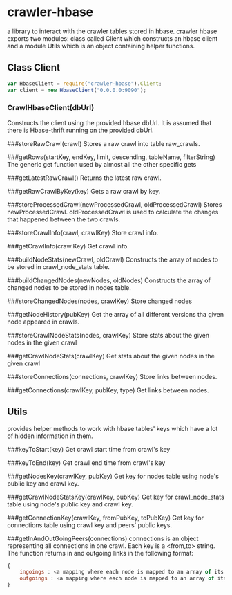 # crawler-hbase
a library to interact with the crawler tables stored in hbase.
crawler hbase exports two modules: class called Client which constructs an hbase client and a module Utils which is an object containing helper functions.

## Class Client
```javascript
var HbaseClient = require("crawler-hbase").Client;
var client = new HbaseClient("0.0.0.0:9090");
```

### CrawlHbaseClient(dbUrl)
Constructs the client using the provided hbase dbUrl. It is assumed that there is Hbase-thrift running on the provided dbUrl.


###storeRawCrawl(crawl)
Stores a raw crawl into table raw_crawls.

###getRows(startKey, endKey, limit, descending, tableName, filterString)
The generic get function used by almost all the other specific gets

###getLatestRawCrawl()
Returns the latest raw crawl.

###getRawCrawlByKey(key)
Gets a raw crawl by key.

###storeProcessedCrawl(newProcessedCrawl, oldProcessedCrawl)
Stores newProcessedCrawl. oldProcessedCrawl is used to calculate the changes that happened between the two crawls.

###storeCrawlInfo(crawl, crawlKey)
Store crawl info.

###getCrawlInfo(crawlKey)
Get crawl info.

###buildNodeStats(newCrawl, oldCrawl)
Constructs the array of nodes to be stored in crawl_node_stats table.

###buildChangedNodes(newNodes, oldNodes)
Constructs the array of changed nodes to be stored in nodes table.

###storeChangedNodes(nodes, crawlKey)
Store changed nodes

###getNodeHistory(pubKey)
Get the array of all different versions tha given node appeared in crawls.

###storeCrawlNodeStats(nodes, crawlKey)
Store stats about the given nodes in the given crawl

###getCrawlNodeStats(crawlKey)
Get stats about the given nodes in the given crawl

###storeConnections(connections, crawlKey)
Store links between nodes.

###getConnections(crawlKey, pubKey, type)
Get links between nodes.


## Utils
provides helper methods to work with hbase tables' keys which have a lot of hidden information in them.

###keyToStart(key)
Get crawl start time from crawl's key

###keyToEnd(key)
Get crawl end time from crawl's key

###getNodesKey(crawlKey, pubKey)
Get key for nodes table using node's public key and crawl key.

###getCrawlNodeStatsKey(crawlKey, pubKey)
Get key for crawl_node_stats table using node's public key and crawl key.

###getConnectionKey(crawlKey, fromPubKey, toPubKey)
Get key for connections table using crawl key and peers' public keys.

###getInAndOutGoingPeers(connections)
connections is an object representing all connections in one crawl. Each key is a <from,to> string.
The function returns in and outgoing links in the following format:
```javascript
{
	ingoings : <a mapping where each node is mapped to an array of its ingoing connections>
	outgoings : <a mapping where each node is mapped to an array of its outgoing connections>
}
```
